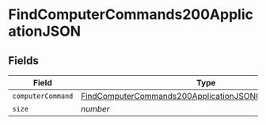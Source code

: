 # FindComputerCommands200ApplicationJSON


## Fields

| Field                                                                                                                                     | Type                                                                                                                                      | Required                                                                                                                                  | Description                                                                                                                               | Example                                                                                                                                   |
| ----------------------------------------------------------------------------------------------------------------------------------------- | ----------------------------------------------------------------------------------------------------------------------------------------- | ----------------------------------------------------------------------------------------------------------------------------------------- | ----------------------------------------------------------------------------------------------------------------------------------------- | ----------------------------------------------------------------------------------------------------------------------------------------- |
| `computerCommand`                                                                                                                         | [FindComputerCommands200ApplicationJSONComputerCommand](../../models/operations/findcomputercommands200applicationjsoncomputercommand.md) | :heavy_minus_sign:                                                                                                                        | N/A                                                                                                                                       |                                                                                                                                           |
| `size`                                                                                                                                    | *number*                                                                                                                                  | :heavy_minus_sign:                                                                                                                        | N/A                                                                                                                                       | 1                                                                                                                                         |
